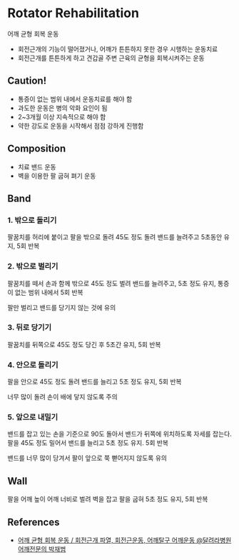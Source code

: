 # Rotator Rehabilitation
어깨 균형 회복 운동

- 회전근개의 기능이 떨어졌거나, 어깨가 튼튼하지 못한 경우 시행하는 운동치료
- 회전근개를 튼튼하게 하고 견갑골 주변 근육의 균형을 회복시켜주는 운동

## Caution!
- 통증이 없는 범위 내에서 운동치료를 해야 함
- 과도한 운동은 병의 악화 요인이 됨
- 2~3개월 이상 지속적으로 해야 함
- 약한 강도로 운동을 시작해서 점점 강하게 진행함

## Composition
- 치료 밴드 운동
- 벽을 이용한 팔 굽혀 펴기 운동

## Band

### 1. 밖으로 돌리기
팔꿈치를 허리에 붙이고 팔을 밖으로 돌려 45도 정도 돌려 밴드를 늘려주고 5초동안 유지, 5회 반복

### 2. 밖으로 벌리기
팔꿈치를 떼서 손과 함께 밖으로 45도 정도 벌려 밴드를 늘려주고, 5초 정도 유지, 통증이 없는 범위 내에서 5회 반복

팔만 벌리고 밴드를 당기지 않는 것에 유의

### 3. 뒤로 당기기
팔꿈치를 뒤쪽으로 45도 정도 당긴 후 5초간 유지, 5회 반복

### 4. 안으로 돌리기
팔을 안으로 45도 정도 돌려 밴드를 늘리고 5초 정도 유지, 5회 반복

너무 많이 돌려 손이 배에 닿지 않도록 주의

### 5. 앞으로 내밀기
밴드를 잡고 있는 손을 기준으로 90도 돌아서 밴드가 뒤쪽에 위치하도록 자세를 잡는다. 팔을 45도 정도 밀어서 밴드를 늘리고 5초 정도 유지. 5회 반복

밴드를 너무 많이 당겨서 팔이 앞으로 쭉 뻗어지지 않도록 유의

## Wall
팔을 어깨 높이 어깨 너비로 벌려 벽을 잡고 팔을 굽혀 5초 정도 유지, 5회 반복

## References
- [어깨 균형 회복 운동 / 회전근개 파열, 회전근운동, 어깨탈구 어깨운동 @달려라병원 어깨전문의 박재범](https://youtu.be/h-cfza2jZug)
